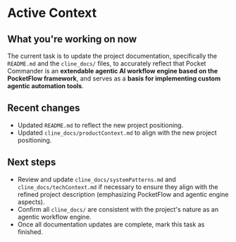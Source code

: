 # Active Context

## What you're working on now
The current task is to update the project documentation, specifically the `README.md` and the `cline_docs/` files, to accurately reflect that Pocket Commander is an **extendable agentic AI workflow engine based on the PocketFlow framework**, and serves as a **basis for implementing custom agentic automation tools**.

## Recent changes
- Updated `README.md` to reflect the new project positioning.
- Updated `cline_docs/productContext.md` to align with the new project positioning.

## Next steps
- Review and update `cline_docs/systemPatterns.md` and `cline_docs/techContext.md` if necessary to ensure they align with the refined project description (emphasizing PocketFlow and agentic engine aspects).
- Confirm all `cline_docs/` are consistent with the project's nature as an agentic workflow engine.
- Once all documentation updates are complete, mark this task as finished.